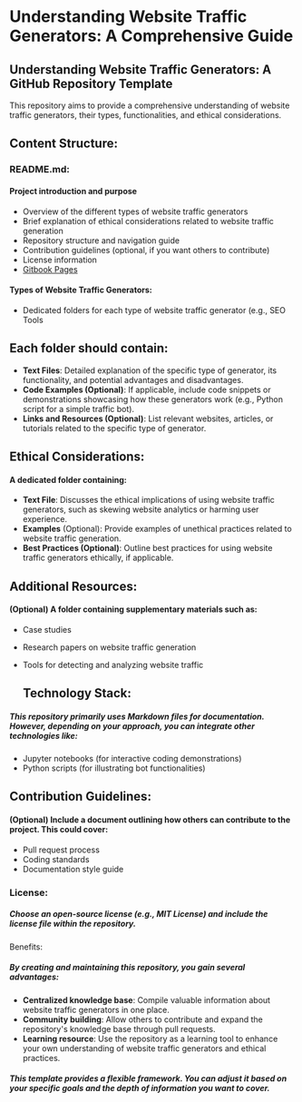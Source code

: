 # Understanding Website Traffic Generators: A Comprehensive Guide


## Understanding Website Traffic Generators: A GitHub Repository Template
This repository aims to provide a comprehensive understanding of website traffic generators, their types, functionalities, and ethical considerations.

## Content Structure:

### README.md:
#### Project introduction and purpose
* Overview of the different types of website traffic generators
* Brief explanation of ethical considerations related to website traffic generation
* Repository structure and navigation guide
* Contribution guidelines (optional, if you want others to contribute)
* License information
* [Gitbook Pages](https://app.gitbook.com/o/XtD0sf0yauzP2zCUp0z5/s/BOHTG0ZLy7DBYJgd3MqM)

#### Types of Website Traffic Generators:
* Dedicated folders for each type of website traffic generator (e.g., SEO Tools

## Each folder should contain:
 * **Text Files**: Detailed explanation of the specific type of generator, its functionality, and potential advantages and disadvantages.
* **Code Examples (Optional)**: If applicable, include code snippets or demonstrations showcasing how these generators work (e.g., Python script for a simple traffic bot).
* **Links and Resources (Optional)**: List relevant websites, articles, or tutorials related to the specific type of generator.
## Ethical Considerations:
#### A dedicated folder containing:
* **Text File**: Discusses the ethical implications of using website traffic generators, such as skewing website analytics or harming user experience.
* **Examples** (Optional): Provide examples of unethical practices related to website traffic generation.
* **Best Practices (Optional)**: Outline best practices for using website traffic generators ethically, if applicable.

## Additional Resources:
#### (Optional) A folder containing supplementary materials such as:
* Case studies
* Research papers on website traffic generation
* Tools for detecting and analyzing website traffic

  ## Technology Stack:

##### This repository primarily uses Markdown files for documentation. However, depending on your approach, you can integrate other technologies like:

* Jupyter notebooks (for interactive coding demonstrations)
* Python scripts (for illustrating bot functionalities)

 ## Contribution Guidelines:

#### (Optional) Include a document outlining how others can contribute to the project. This could cover:

* Pull request process
* Coding standards
* Documentation style guide
### License:

##### Choose an open-source license (e.g., MIT License) and include the license file within the repository.
Benefits:

##### By creating and maintaining this repository, you gain several advantages:

* **Centralized knowledge base**: Compile valuable information about website traffic generators in one place.
* **Community building**: Allow others to contribute and expand the repository's knowledge base through pull requests.
* **Learning resource**: Use the repository as a learning tool to enhance your own understanding of website traffic generators and ethical practices.
##### This template provides a flexible framework. You can adjust it based on your specific goals and the depth of information you want to cover.
